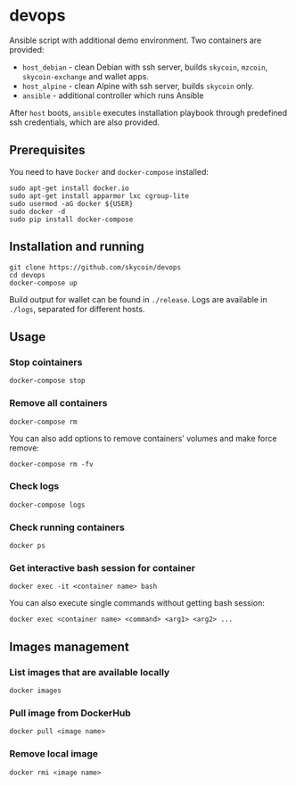 # devops
Ansible script with additional demo environment. Two containers are provided:
* `host_debian` - clean Debian with ssh server, builds `skycoin`, `mzcoin`, `skycoin-exchange` and wallet apps.
* `host_alpine` - clean Alpine with ssh server, builds `skycoin` only.
* `ansible` - additional controller which runs Ansible

After `host` boots, `ansible` executes installation playbook through predefined ssh credentials,
which are also provided.

## Prerequisites
You need to have `Docker` and `docker-compose` installed:
```
sudo apt-get install docker.io
sudo apt-get install apparmor lxc cgroup-lite
sudo usermod -aG docker ${USER}
sudo docker -d
sudo pip install docker-compose
```

## Installation and running
```
git clone https://github.com/skycoin/devops
cd devops
docker-compose up
```

Build output for wallet can be found in `./release`.
Logs are available in `./logs`, separated for different hosts.

## Usage
### Stop cointainers
```
docker-compose stop
```
### Remove all containers
```
docker-compose rm
```
You can also add options to remove containers' volumes and make force remove:
```
docker-compose rm -fv
```

### Check logs
```
docker-compose logs
```

### Check running containers
```
docker ps
```

### Get interactive bash session for container
```
docker exec -it <container name> bash
```

You can also execute single commands without getting bash session:
```
docker exec <container name> <command> <arg1> <arg2> ...
```

## Images management
### List images that are available locally
```
docker images
```

### Pull image from DockerHub
```
docker pull <image name>
```

### Remove local image
```
docker rmi <image name>
```
